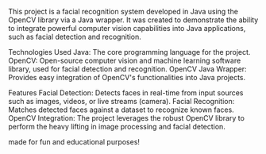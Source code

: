 This project is a facial recognition system developed in Java using the OpenCV library via a Java wrapper. It was created to demonstrate the ability to integrate powerful computer vision capabilities into Java applications, such as facial detection and recognition.

Technologies Used
Java: The core programming language for the project.
OpenCV: Open-source computer vision and machine learning software library, used for facial detection and recognition.
OpenCV Java Wrapper: Provides easy integration of OpenCV's functionalities into Java projects.

Features
Facial Detection: Detects faces in real-time from input sources such as images, videos, or live streams (camera).
Facial Recognition: Matches detected faces against a dataset to recognize known faces.
OpenCV Integration: The project leverages the robust OpenCV library to perform the heavy lifting in image processing and facial detection.


made for fun and educational purposes!
